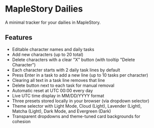 # MapleStory Dailies

A minimal tracker for your dailies in MapleStory.

## Features
- Editable character names and daily tasks
- Add new characters (up to 20 total)
- Delete characters with a clear "X" button (with tooltip "Delete Character")
- Each character starts with 2 daily task lines by default
- Press Enter in a task to add a new line (up to 10 tasks per character)
- Clearing all text in a task line removes that line
- Delete button next to each task for manual removal
- Automatic reset at UTC 00:00 every day
- Live UTC time display in MM/DD/YYYY format
- Three presets stored locally in your browser (via dropdown selector)
- Theme selector with Light Mode, Cloud (Light), Lavender (Light), Matcha (Light), Dark Mode, and Evergreen (Dark)
- Transparent dropdowns and theme-tuned card backgrounds for cohesion
